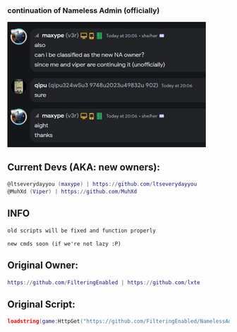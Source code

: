### continuation of Nameless Admin (officially)
<img src="na_Proof.png" width="450" alt="Proof" />

## Current Devs (AKA: new owners):
```lua
@ltseverydayyou (maxype) | https://github.com/ltseverydayyou
@MuhXd (Viper) | https://github.com/MuhXd
```


## INFO
```
old scripts will be fixed and function properly
```
```
new cmds soon (if we're not lazy :P)
```


## Original Owner: 
```lua
https://github.com/FilteringEnabled | https://github.com/lxte
```

## Original Script: 
```lua
loadstring(game:HttpGet("https://github.com/FilteringEnabled/NamelessAdmin/blob/main/Source?raw=true"))()
```

